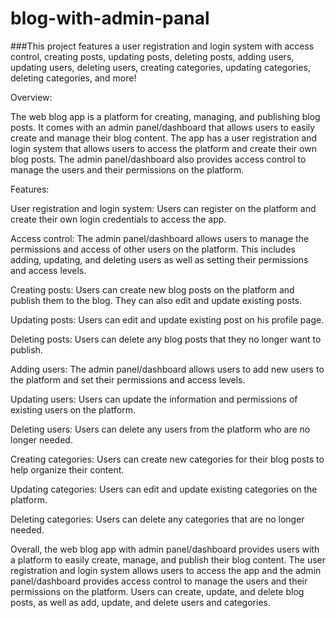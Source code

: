 # blog-with-admin-panal
###This project features a user registration and login system with access control, creating posts, updating posts, deleting posts, adding users, updating users, deleting users, creating categories, updating categories, deleting categories, and more!

Overview:

The web blog app is a platform for creating, managing, and publishing blog posts. It comes with an admin panel/dashboard that allows users to easily create and manage their blog content. The app has a user registration and login system that allows users to access the platform and create their own blog posts. The admin panel/dashboard also provides access control to manage the users and their permissions on the platform.

Features:

User registration and login system: Users can register on the platform and create their own login credentials to access the app.

Access control: The admin panel/dashboard allows users to manage the permissions and access of other users on the platform. This includes adding, updating, and deleting users as well as setting their permissions and access levels.

Creating posts: Users can create new blog posts on the platform and publish them to the blog. They can also edit and update existing posts.

Updating posts: Users can edit and update existing post  on his profile page.

Deleting posts: Users can delete any blog posts that they no longer want to publish.

Adding users: The admin panel/dashboard allows users to add new users to the platform and set their permissions and access levels.

Updating users: Users can update the information and permissions of existing users on the platform.

Deleting users: Users can delete any users from the platform who are no longer needed.

Creating categories: Users can create new categories for their blog posts to help organize their content.

Updating categories: Users can edit and update existing categories on the platform.

Deleting categories: Users can delete any categories that are no longer needed.

Overall, the web blog app with admin panel/dashboard provides users with a platform to easily create, manage, and publish their blog content. The user registration and login system allows users to access the app and the admin panel/dashboard provides access control to manage the users and their permissions on the platform. Users can create, update, and delete blog posts, as well as add, update, and delete users and categories.
